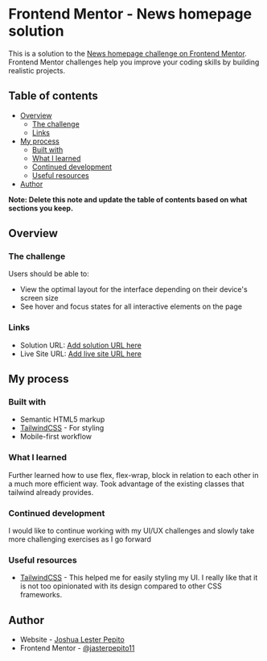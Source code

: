 # Frontend Mentor - News homepage solution

This is a solution to the [News homepage challenge on Frontend Mentor](https://www.frontendmentor.io/challenges/news-homepage-H6SWTa1MFl). Frontend Mentor challenges help you improve your coding skills by building realistic projects. 

## Table of contents

- [Overview](#overview)
  - [The challenge](#the-challenge)
  - [Links](#links)
- [My process](#my-process)
  - [Built with](#built-with)
  - [What I learned](#what-i-learned)
  - [Continued development](#continued-development)
  - [Useful resources](#useful-resources)
- [Author](#author)

**Note: Delete this note and update the table of contents based on what sections you keep.**

## Overview

### The challenge

Users should be able to:

- View the optimal layout for the interface depending on their device's screen size
- See hover and focus states for all interactive elements on the page


### Links

- Solution URL: [Add solution URL here](https://your-solution-url.com)
- Live Site URL: [Add live site URL here](https://your-live-site-url.com)

## My process

### Built with

- Semantic HTML5 markup
- [TailwindCSS](https://tailwindcss.com/) - For styling
- Mobile-first workflow

### What I learned
Further learned how to use flex, flex-wrap, block in relation to each other in
a much more efficient way. Took advantage of the existing classes that tailwind
already provides.


### Continued development
I would like to continue working with my UI/UX challenges and slowly take more challenging
exercises as I go forward

### Useful resources

- [TailwindCSS](https://tailwindcss.com/) - This helped me for easily styling my UI. I really like that it is not too opinionated with its design compared to other CSS frameworks.

## Author

- Website - [Joshua Lester Pepito](https://jasterpepito11.github.io/portfolio-app/)
- Frontend Mentor - [@jasterpepito11](https://www.frontendmentor.io/profile/jasterpepito11)

